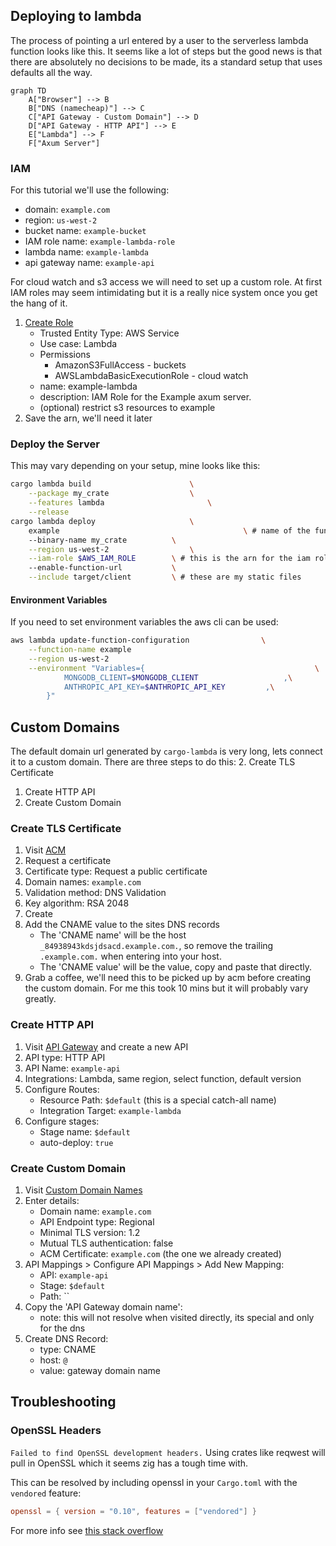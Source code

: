


## Deploying to lambda

The process of pointing a url entered by a user to the serverless lambda function looks like this. It seems like a lot of steps but the good news is that there are absolutely no decisions to be made, its a standard setup that uses defaults all the way.

```mermaid
graph TD
	A["Browser"] --> B
	B["DNS (namecheap)"] --> C
	C["API Gateway - Custom Domain"] --> D
	D["API Gateway - HTTP API"] --> E
	E["Lambda"] --> F
	F["Axum Server"]
```

### IAM

For this tutorial we'll use the following:
- domain: `example.com`
- region: `us-west-2`
- bucket name: `example-bucket`
- IAM role name: `example-lambda-role`
- lambda name: `example-lambda`
- api gateway name: `example-api`

For cloud watch and s3 access we will need to set up a custom role. At first IAM roles may seem intimidating but it is a really nice system once you get the hang of it.

1. [Create Role](https://us-east-1.console.aws.amazon.com/iam/home?region=us-west-2#/roles/create)
	- Trusted Entity Type: AWS Service
	- Use case: Lambda
	- Permissions
		- AmazonS3FullAccess - buckets
		- AWSLambdaBasicExecutionRole - cloud watch
	- name: example-lambda
	- description: IAM Role for the Example axum server.
	- (optional) restrict s3 resources to example
2. Save the arn, we'll need it later

### Deploy the Server

This may vary depending on your setup, mine looks like this:

```sh
cargo lambda build 						\
	--package my_crate					\
	--features lambda						\
	--release
cargo lambda deploy			 			\
	example											\ # name of the function in the aws console
	--binary-name my_crate			\
	--region us-west-2 					\
	--iam-role $AWS_IAM_ROLE 		\ # this is the arn for the iam role we just created
	--enable-function-url 			\
	--include target/client 		\ # these are my static files
```


#### Environment Variables

If you need to set environment variables the aws cli can be used:

```sh
aws lambda update-function-configuration 				\
	--function-name example 											\
	--region us-west-2 														\
	--environment "Variables={ 										\
			MONGODB_CLIENT=$MONGODB_CLIENT					 ,\
			ANTHROPIC_API_KEY=$ANTHROPIC_API_KEY		 ,\
		}"
```

## Custom Domains

The default domain url generated by `cargo-lambda` is very long, lets connect it to a custom domain. There are three steps to do this:
2. Create TLS Certificate
1. Create HTTP API
3. Create Custom Domain


### Create TLS Certificate

1. Visit [ACM](https://us-west-2.console.aws.amazon.com/acm/home)
2. Request a certificate
3. Certificate type: Request a public certificate
4. Domain names: `example.com`
5. Validation method: DNS Validation
6. Key algorithm: RSA 2048
7. Create
8. Add the CNAME value to the sites DNS records
	- The 'CNAME name' will be the host `_84938943kdsjdsacd.example.com.`, so remove the trailing `.example.com.` when entering into your host.
	- The 'CNAME value' will be the value, copy and paste that directly.
9. Grab a coffee, we'll need this to be picked up by acm before creating the custom domain. For me this took 10 mins but it will probably vary greatly.

### Create HTTP API

1. Visit [API Gateway](https://us-west-2.console.aws.amazon.com/apigateway/main/apis) and create a new API
2. API type: HTTP API
3. API Name: `example-api`
4. Integrations: Lambda, same region, select function, default version
5. Configure Routes:
	- Resource Path: `$default` (this is a special catch-all name)
	- Integration Target: `example-lambda`
7. Configure stages: 
	- Stage name: `$default`
	- auto-deploy: `true`

### Create Custom Domain

1. Visit [Custom Domain Names](https://us-west-2.console.aws.amazon.com/apigateway/main/publish/domain-names)
2. Enter details:
	- Domain name: `example.com`
	- API Endpoint type: Regional
	- Minimal TLS version: 1.2
	- Mutual TLS authentication: false
	- ACM Certificate: `example.com` (the one we already created)
3. API Mappings > Configure API Mappings > Add New Mapping:
	- API: `example-api`
	- Stage: `$default`
	- Path: ``
4. Copy the 'API Gateway domain name':
	- note: this will not resolve when visited directly, its special and only for the dns
6. Create DNS Record:
	- type: CNAME
	- host: `@`
	- value: gateway domain name



## Troubleshooting

### OpenSSL Headers

`Failed to find OpenSSL development headers.`
Using crates like reqwest will pull in OpenSSL which it seems zig has a tough time with.

This can be resolved by including openssl in your `Cargo.toml` with the `vendored` feature:
```toml
openssl = { version = "0.10", features = ["vendored"] }
```

For more info see [this stack overflow](https://stackoverflow.com/questions/76231924/cargo-lambda-build-does-not-find-openssl-development-headers)